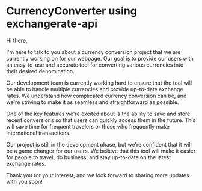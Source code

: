# CurrencyConverter using exchangerate-api
Hi there,

I'm here to talk to you about a currency conversion project that we are currently working on for our webpage. Our goal is to provide our users with an easy-to-use and accurate tool for converting various currencies into their desired denomination.

Our development team is currently working hard to ensure that the tool will be able to handle multiple currencies and provide up-to-date exchange rates. We understand how complicated currency conversion can be, and we're striving to make it as seamless and straightforward as possible.

One of the key features we're excited about is the ability to save and store recent conversions so that users can quickly access them in the future. This will save time for frequent travelers or those who frequently make international transactions.

Our project is still in the development phase, but we're confident that it will be a game changer for our users. We believe that this tool will make it easier for people to travel, do business, and stay up-to-date on the latest exchange rates.

Thank you for your interest, and we look forward to sharing more updates with you soon!
